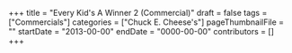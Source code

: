 +++
title = "Every Kid's A Winner 2 (Commercial)"
draft = false
tags = ["Commercials"]
categories = ["Chuck E. Cheese's"]
pageThumbnailFile = ""
startDate = "2013-00-00"
endDate = "0000-00-00"
contributors = []
+++
